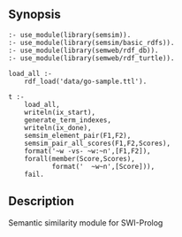 ## Synopsis
    
    :- use_module(library(semsim)).
    :- use_module(library(semsim/basic_rdfs)).
    :- use_module(library(semweb/rdf_db)).
    :- use_module(library(semweb/rdf_turtle)).
    
    load_all :-
        rdf_load('data/go-sample.ttl').
    
    t :-
        load_all,
        writeln(ix_start),
        generate_term_indexes,
        writeln(ix_done),
        semsim_element_pair(F1,F2),
        semsim_pair_all_scores(F1,F2,Scores),
        format('~w -vs- ~w:~n',[F1,F2]),
        forall(member(Score,Scores),
               format('  ~w~n',[Score])),
        fail.

## Description

Semantic similarity module for SWI-Prolog



